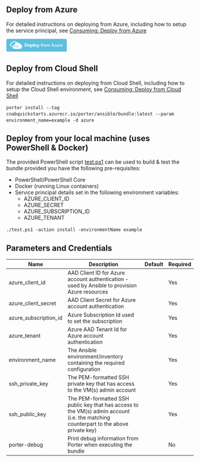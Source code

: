 ## Deploy from Azure

For detailed instructions on deploying from Azure, including how to setup the service principal, see [Consuming: Deploy from Azure](../../docs/consuming.md#deploy-from-azure)

<a href="https://portal.azure.com/#create/Microsoft.Template/uri/https%3A%2F%2Fraw.githubusercontent.com%2FAzure%2Fazure-cnab-quickstarts%2Fporter-ansible%2Fporter%2Fansible%2Fazuredeploy.json" target="_blank"><img src="https://raw.githubusercontent.com/endjin/CNAB.Quickstarts/master/images/Deploy-from-Azure.png"/></a>


## Deploy from Cloud Shell

For detailed instructions on deploying from Cloud Shell, including how to setup the Cloud Shell environment, see [Consuming: Deploy from Cloud Shell](../../docs/consuming.md#deploy-from-cloud-shell)

```porter install --tag cnabquickstarts.azurecr.io/porter/ansible/bundle:latest --param environment_name=example -d azure```


## Deploy from your local machine (uses PowerShell & Docker)

The provided PowerShell script [test.ps1](./test.ps1) can be used to build & test the bundle provided you have the following pre-requisites:

* PowerShell/PowerShell Core
* Docker (running Linux containers)
* Service principal details set in the following environment variables:
    * AZURE_CLIENT_ID
    * AZURE_SECRET
    * AZURE_SUBSCRIPTION_ID
    * AZURE_TENANT

```./test.ps1 -action install -environmentName example```


## Parameters and Credentials

 | Name | Description | Default | Required | 
 | --- | --- | --- | --- | 
 | azure_client_id | AAD Client ID for Azure account authentication - used by Ansible to provision Azure resources |  | Yes
azure_client_secret | AAD Client Secret for Azure account authentication |  | Yes 
azure_subscription_id | Azure Subscription Id used to set the subscription |  | Yes
azure_tenant | Azure AAD Tenant Id for Azure account authentication |  | Yes
environment_name | The Ansible environment/inventory containing the required configuration |  | Yes
ssh_private_key | The PEM-formatted SSH private key that has access to the VM(s) admin account |  | Yes
ssh_public_key | The PEM-formatted SSH public key that has access to the VM(s) admin account (i.e. the matching counterpart to the above private key) |  | Yes
porter-debug | Print debug information from Porter when executing the bundle |  | No
